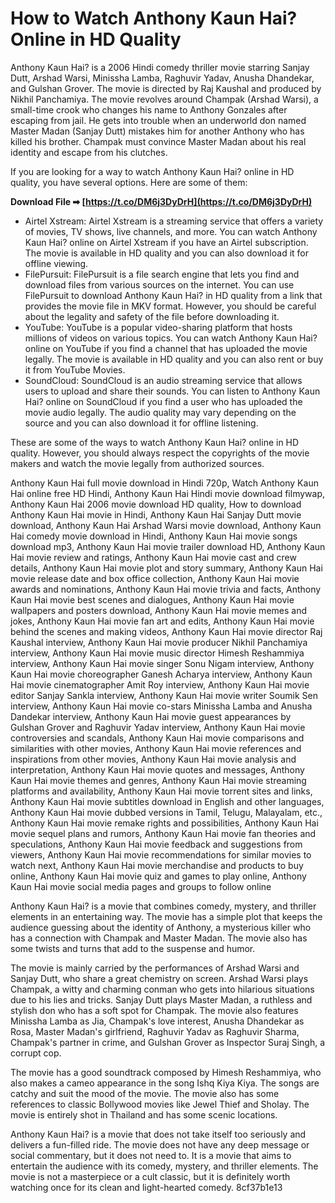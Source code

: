 
 
# How to Watch Anthony Kaun Hai? Online in HD Quality
 
Anthony Kaun Hai? is a 2006 Hindi comedy thriller movie starring Sanjay Dutt, Arshad Warsi, Minissha Lamba, Raghuvir Yadav, Anusha Dhandekar, and Gulshan Grover. The movie is directed by Raj Kaushal and produced by Nikhil Panchamiya. The movie revolves around Champak (Arshad Warsi), a small-time crook who changes his name to Anthony Gonzales after escaping from jail. He gets into trouble when an underworld don named Master Madan (Sanjay Dutt) mistakes him for another Anthony who has killed his brother. Champak must convince Master Madan about his real identity and escape from his clutches.
 
If you are looking for a way to watch Anthony Kaun Hai? online in HD quality, you have several options. Here are some of them:
 
**Download File ➡ [https://t.co/DM6j3DyDrH](https://t.co/DM6j3DyDrH)**


 
- Airtel Xstream: Airtel Xstream is a streaming service that offers a variety of movies, TV shows, live channels, and more. You can watch Anthony Kaun Hai? online on Airtel Xstream if you have an Airtel subscription. The movie is available in HD quality and you can also download it for offline viewing.
- FilePursuit: FilePursuit is a file search engine that lets you find and download files from various sources on the internet. You can use FilePursuit to download Anthony Kaun Hai? in HD quality from a link that provides the movie file in MKV format. However, you should be careful about the legality and safety of the file before downloading it.
- YouTube: YouTube is a popular video-sharing platform that hosts millions of videos on various topics. You can watch Anthony Kaun Hai? online on YouTube if you find a channel that has uploaded the movie legally. The movie is available in HD quality and you can also rent or buy it from YouTube Movies.
- SoundCloud: SoundCloud is an audio streaming service that allows users to upload and share their sounds. You can listen to Anthony Kaun Hai? online on SoundCloud if you find a user who has uploaded the movie audio legally. The audio quality may vary depending on the source and you can also download it for offline listening.

These are some of the ways to watch Anthony Kaun Hai? online in HD quality. However, you should always respect the copyrights of the movie makers and watch the movie legally from authorized sources.
 
Anthony Kaun Hai full movie download in Hindi 720p,  Watch Anthony Kaun Hai online free HD Hindi,  Anthony Kaun Hai Hindi movie download filmywap,  Anthony Kaun Hai 2006 movie download HD quality,  How to download Anthony Kaun Hai movie in Hindi,  Anthony Kaun Hai Sanjay Dutt movie download,  Anthony Kaun Hai Arshad Warsi movie download,  Anthony Kaun Hai comedy movie download in Hindi,  Anthony Kaun Hai movie songs download mp3,  Anthony Kaun Hai movie trailer download HD,  Anthony Kaun Hai movie review and ratings,  Anthony Kaun Hai movie cast and crew details,  Anthony Kaun Hai movie plot and story summary,  Anthony Kaun Hai movie release date and box office collection,  Anthony Kaun Hai movie awards and nominations,  Anthony Kaun Hai movie trivia and facts,  Anthony Kaun Hai movie best scenes and dialogues,  Anthony Kaun Hai movie wallpapers and posters download,  Anthony Kaun Hai movie memes and jokes,  Anthony Kaun Hai movie fan art and edits,  Anthony Kaun Hai movie behind the scenes and making videos,  Anthony Kaun Hai movie director Raj Kaushal interview,  Anthony Kaun Hai movie producer Nikhil Panchamiya interview,  Anthony Kaun Hai movie music director Himesh Reshammiya interview,  Anthony Kaun Hai movie singer Sonu Nigam interview,  Anthony Kaun Hai movie choreographer Ganesh Acharya interview,  Anthony Kaun Hai movie cinematographer Amit Roy interview,  Anthony Kaun Hai movie editor Sanjay Sankla interview,  Anthony Kaun Hai movie writer Soumik Sen interview,  Anthony Kaun Hai movie co-stars Minissha Lamba and Anusha Dandekar interview,  Anthony Kaun Hai movie guest appearances by Gulshan Grover and Raghuvir Yadav interview,  Anthony Kaun Hai movie controversies and scandals,  Anthony Kaun Hai movie comparisons and similarities with other movies,  Anthony Kaun Hai movie references and inspirations from other movies,  Anthony Kaun Hai movie analysis and interpretation,  Anthony Kaun Hai movie quotes and messages,  Anthony Kaun Hai movie themes and genres,  Anthony Kaun Hai movie streaming platforms and availability,  Anthony Kaun Hai movie torrent sites and links,  Anthony Kaun Hai movie subtitles download in English and other languages,  Anthony Kaun Hai movie dubbed versions in Tamil, Telugu, Malayalam, etc.,  Anthony Kaun Hai movie remake rights and possibilities,  Anthony Kaun Hai movie sequel plans and rumors,  Anthony Kaun Hai movie fan theories and speculations,  Anthony Kaun Hai movie feedback and suggestions from viewers,  Anthony Kaun Hai movie recommendations for similar movies to watch next,  Anthony Kaun Hai movie merchandise and products to buy online,  Anthony Kaun Hai movie quiz and games to play online,  Anthony Kaun Hai movie social media pages and groups to follow online
  
Anthony Kaun Hai? is a movie that combines comedy, mystery, and thriller elements in an entertaining way. The movie has a simple plot that keeps the audience guessing about the identity of Anthony, a mysterious killer who has a connection with Champak and Master Madan. The movie also has some twists and turns that add to the suspense and humor.
 
The movie is mainly carried by the performances of Arshad Warsi and Sanjay Dutt, who share a great chemistry on screen. Arshad Warsi plays Champak, a witty and charming conman who gets into hilarious situations due to his lies and tricks. Sanjay Dutt plays Master Madan, a ruthless and stylish don who has a soft spot for Champak. The movie also features Minissha Lamba as Jia, Champak's love interest, Anusha Dhandekar as Rosa, Master Madan's girlfriend, Raghuvir Yadav as Raghuvir Sharma, Champak's partner in crime, and Gulshan Grover as Inspector Suraj Singh, a corrupt cop.
 
The movie has a good soundtrack composed by Himesh Reshammiya, who also makes a cameo appearance in the song Ishq Kiya Kiya. The songs are catchy and suit the mood of the movie. The movie also has some references to classic Bollywood movies like Jewel Thief and Sholay. The movie is entirely shot in Thailand and has some scenic locations.
 
Anthony Kaun Hai? is a movie that does not take itself too seriously and delivers a fun-filled ride. The movie does not have any deep message or social commentary, but it does not need to. It is a movie that aims to entertain the audience with its comedy, mystery, and thriller elements. The movie is not a masterpiece or a cult classic, but it is definitely worth watching once for its clean and light-hearted comedy.
 8cf37b1e13
 
